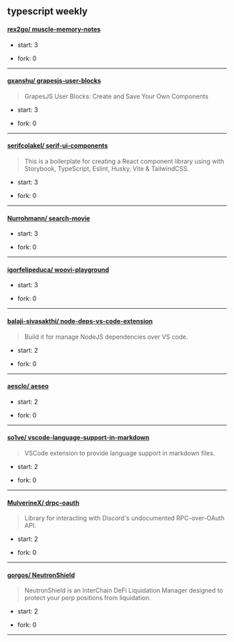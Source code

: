 ## typescript weekly

#### [rex2go/ muscle-memory-notes](https://github.com/rex2go/muscle-memory-notes)
>  
+ start: 3
+ fork: 0
---
#### [gxanshu/ grapesjs-user-blocks](https://github.com/gxanshu/grapesjs-user-blocks)
>  GrapesJS User Blocks: Create and Save Your Own Components
+ start: 3
+ fork: 0
---
#### [serifcolakel/ serif-ui-components](https://github.com/serifcolakel/serif-ui-components)
>  This is a boilerplate for creating a React component library using with Storybook, TypeScript, Eslint, Husky, Vite & TailwindCSS.
+ start: 3
+ fork: 0
---
#### [Nurrohmann/ search-movie](https://github.com/Nurrohmann/search-movie)
>  
+ start: 3
+ fork: 0
---
#### [igorfelipeduca/ woovi-playground](https://github.com/igorfelipeduca/woovi-playground)
>  
+ start: 3
+ fork: 0
---
#### [balaji-sivasakthi/ node-deps-vs-code-extension](https://github.com/balaji-sivasakthi/node-deps-vs-code-extension)
>  Build it for manage NodeJS dependencies over VS code.
+ start: 2
+ fork: 0
---
#### [aesclo/ aeseo](https://github.com/aesclo/aeseo)
>  
+ start: 2
+ fork: 0
---
#### [so1ve/ vscode-language-support-in-markdown](https://github.com/so1ve/vscode-language-support-in-markdown)
>  VSCode extension to provide language support in markdown files.
+ start: 2
+ fork: 0
---
#### [MulverineX/ drpc-oauth](https://github.com/MulverineX/drpc-oauth)
>  Library for interacting with Discord's undocumented RPC-over-OAuth API.
+ start: 2
+ fork: 0
---
#### [gorgos/ NeutronShield](https://github.com/gorgos/NeutronShield)
>  NeutronShield is an InterChain DeFi Liquidation Manager designed to protect your perp positions from liquidation.
+ start: 2
+ fork: 0
---